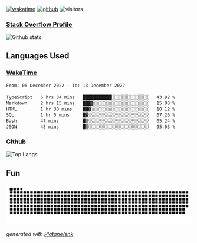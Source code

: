 [![wakatime](https://wakatime.com/badge/user/82c377cd-a54c-404c-b7df-177b313ca539.svg)](https://wakatime.com/@82c377cd-a54c-404c-b7df-177b313ca539)
[![github](https://img.shields.io/github/followers/xinthose?logo=github&style=plastic)](https://github.com/alanhamlett?tab=followers)
![visitors](https://visitor-badge.glitch.me/badge?page_id=xinthose&left_color=green&right_color=red)
### [Stack Overflow Profile](https://stackoverflow.com/users/4056146/xinthose)

![Github stats](https://github-readme-stats.vercel.app/api?username=xinthose&show_icons=true&theme=radical&count_private=true)

## Languages Used

### [WakaTime](https://wakatime.com/)
<!--START_SECTION:waka-->

```text
From: 06 December 2022 - To: 13 December 2022

TypeScript   6 hrs 34 mins   ███████████░░░░░░░░░░░░░░   43.92 %
Markdown     2 hrs 15 mins   ███▓░░░░░░░░░░░░░░░░░░░░░   15.08 %
HTML         1 hr 30 mins    ██▓░░░░░░░░░░░░░░░░░░░░░░   10.12 %
SQL          1 hr 5 mins     █▓░░░░░░░░░░░░░░░░░░░░░░░   07.26 %
Bash         47 mins         █▒░░░░░░░░░░░░░░░░░░░░░░░   05.24 %
JSON         45 mins         █▒░░░░░░░░░░░░░░░░░░░░░░░   05.03 %
```

<!--END_SECTION:waka-->

### Github

![Top Langs](https://github-readme-stats.vercel.app/api/top-langs/?username=xinthose)

## Fun
![github contribution grid snake animation](https://raw.githubusercontent.com/xinthose/xinthose/output/github-contribution-grid-snake.svg)

_generated with [Platane/snk](https://github.com/Platane/snk)_
